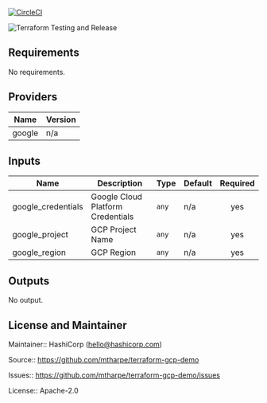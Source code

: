[![CircleCI](https://dl.circleci.com/status-badge/img/gh/mtharpe/terraform-gcp-demo/tree/master.svg?style=svg)](https://dl.circleci.com/status-badge/redirect/gh/mtharpe/terraform-gcp-demo/tree/master)

![Terraform Testing and Release](https://github.com/mtharpe/terraform-gcp-demo/workflows/Terraform%20Testing%20and%20Release/badge.svg)

## Requirements

No requirements.

## Providers

| Name | Version |
|------|---------|
| google | n/a |

## Inputs

| Name | Description | Type | Default | Required |
|------|-------------|------|---------|:--------:|
| google\_credentials | Google Cloud Platform Credentials | `any` | n/a | yes |
| google\_project | GCP Project Name | `any` | n/a | yes |
| google\_region | GCP Region | `any` | n/a | yes |

## Outputs

No output.

## License and Maintainer

Maintainer:: HashiCorp (<hello@hashicorp.com>)

Source:: https://github.com/mtharpe/terraform-gcp-demo

Issues:: https://github.com/mtharpe/terraform-gcp-demo/issues

License:: Apache-2.0
